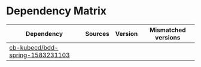 # Dependency Matrix

Dependency | Sources | Version | Mismatched versions
---------- | ------- | ------- | -------------------
[cb-kubecd/bdd-spring-1583231103](https://github.com/cb-kubecd/bdd-spring-1583231103.git) |  | []() | 
